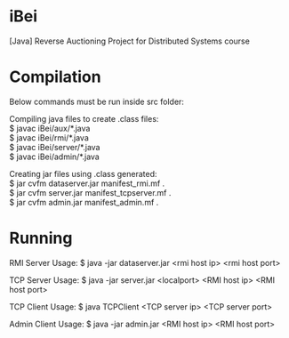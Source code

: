 # iBei
[Java] Reverse Auctioning Project for Distributed Systems course

# Compilation
Below commands must be run inside src folder:

Compiling java files to create .class files:  
$ javac iBei/aux/\*.java  
$ javac iBei/rmi/\*.java  
$ javac iBei/server/\*.java  
$ javac iBei/admin/\*.java  

Creating jar files using .class generated:  
$ jar cvfm dataserver.jar manifest_rmi.mf .  
$ jar cvfm server.jar manifest_tcpserver.mf .  
$ jar cvfm admin.jar manifest_admin.mf .  

# Running

RMI Server 
Usage: $ java -jar dataserver.jar \<rmi host ip> \<rmi host port>

TCP Server
Usage: $ java -jar server.jar \<localport> \<RMI host ip> \<RMI host port>

TCP Client
Usage: $ java TCPClient \<TCP server ip> \<TCP server port>

Admin Client
Usage: $ java -jar admin.jar \<RMI host ip> \<RMI host port>


